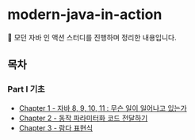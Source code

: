 # modern-java-in-action
📖 모던 자바 인 액션 스터디를 진행하며 정리한 내용입니다.

## 목차

### Part Ⅰ 기초

* [Chapter 1 - 자바 8, 9, 10, 11 : 무슨 일이 일어나고 있는가]()
* [Chapter 2 - 동작 파라미터화 코드 전달하기]()
* [Chapter 3 - 람다 표현식]()
